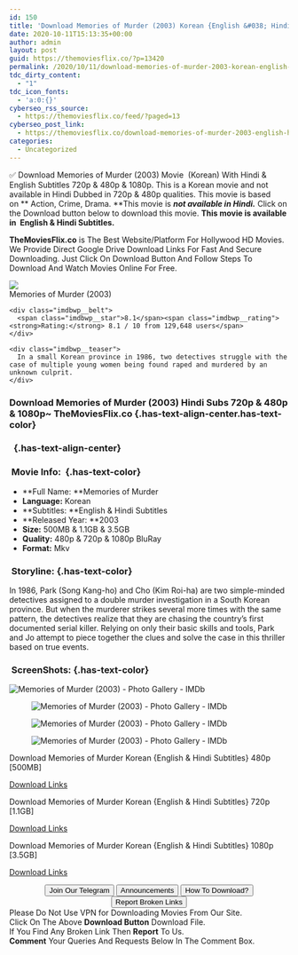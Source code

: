```yaml
---
id: 150
title: 'Download Memories of Murder (2003) Korean {English &#038; Hindi Subtitles} BluRay 480p [500MB] || 720p [1.1GB] || 1080p [3.5GB]'
date: 2020-10-11T15:13:35+00:00
author: admin
layout: post
guid: https://themoviesflix.co/?p=13420
permalink: /2020/10/11/download-memories-of-murder-2003-korean-english-hindi-subtitles-bluray-480p-500mb-720p-1-1gb-1080p-3-5gb-2/
tdc_dirty_content:
  - "1"
tdc_icon_fonts:
  - 'a:0:{}'
cyberseo_rss_source:
  - https://themoviesflix.co/feed/?paged=13
cyberseo_post_link:
  - https://themoviesflix.co/download-memories-of-murder-2003-english-hindi-480p-720p-1080p/
categories:
  - Uncategorized
---
```

✅ Download Memories of Murder (2003)&nbsp;Movie&nbsp; (Korean) With Hindi & English Subtitles&nbsp;720p&nbsp;&&nbsp;480p&nbsp;& 1080p. This is a Korean movie and not available in Hindi Dubbed in&nbsp;720p&nbsp;&&nbsp;480p&nbsp;qualities. This movie is based on&nbsp;**&nbsp;Action,&nbsp;Crime,&nbsp;Drama.&nbsp;**This movie is&nbsp;_**not&nbsp;available in&nbsp;Hindi.**_&nbsp;Click on the Download button below to download this movie.&nbsp;**This movie is available in &nbsp;English & Hindi Subtitles.**

**TheMoviesFlix.co**&nbsp;is The Best Website/Platform For Hollywood HD Movies. We Provide Direct Google Drive Download Links For Fast And Secure Downloading. Just Click On Download Button And Follow Steps To Download And Watch Movies Online For Free.

<div class="imdbwp imdbwp--movie dark">
  <div class="imdbwp__thumb">
    <a class="imdbwp__link" target="_blank" title="Memories of Murder" href="https://www.imdb.com/title/tt0353969/" rel="nofollow noopener noreferrer"><img class="imdbwp__img" src="https://m.media-amazon.com/images/M/MV5BOGViNTg4YTktYTQ2Ni00MTU0LTk2NWUtMTI4OTc1YTM0NzQ2XkEyXkFqcGdeQXVyMDM2NDM2MQ@@._V1_SX300.jpg" /></a>
  </div>
  
  <div class="imdbwp__content">
    <div class="imdbwp__header">
      <span class="imdbwp__title">Memories of Murder</span> (2003)
    </div>
    
    <div class="imdbwp__belt">
      <span class="imdbwp__star">8.1</span><span class="imdbwp__rating"><strong>Rating:</strong> 8.1 / 10 from 129,648 users</span>
    </div>
    
    <div class="imdbwp__teaser">
      In a small Korean province in 1986, two detectives struggle with the case of multiple young women being found raped and murdered by an unknown culprit.
    </div>
  </div>
</div>

### Download Memories of Murder (2003) Hindi Subs 720p & 480p & 1080p~ TheMoviesFlix.co {.has-text-align-center.has-text-color}

### &nbsp; {.has-text-align-center}

### &nbsp;Movie Info:&nbsp; {.has-text-color}

  * **Full Name:&nbsp;**Memories of Murder
  * **Language:**&nbsp;Korean
  * **Subtitles:&nbsp;**English & Hindi Subtitles
  * **Released Year:&nbsp;**2003
  * **Size:**&nbsp;500MB & 1.1GB & 3.5GB
  * **Quality:**&nbsp;480p & 720p & 1080p BluRay
  * **Format:**&nbsp;Mkv

### &nbsp;Storyline: {.has-text-color}

In 1986, Park (Song Kang-ho) and Cho (Kim Roi-ha) are two simple-minded detectives assigned to a double murder investigation in a South Korean province. But when the murderer strikes several more times with the same pattern, the detectives realize that they are chasing the country’s first documented serial killer. Relying on only their basic skills and tools, Park and Jo attempt to piece together the clues and solve the case in this thriller based on true events.

### &nbsp;ScreenShots: {.has-text-color}<figure class="wp-block-image">

![Memories of Murder (2003) - Photo Gallery - IMDb](https://m.media-amazon.com/images/M/MV5BZTE1ODgwYTctNDdhMi00ODNjLWE3NTEtNTgwZTU2OGRkZjZkXkEyXkFqcGdeQXVyMTI3MDk3MzQ@._V1_.jpg) </figure> <figure class="wp-block-image">![Memories of Murder (2003) - Photo Gallery - IMDb](https://m.media-amazon.com/images/M/MV5BMzYwMmY3ODYtZjcyMy00MmQyLTllMmUtODIxY2M0Y2QyN2NmXkEyXkFqcGdeQXVyMTI3MDk3MzQ@._V1_.jpg)</figure> <figure class="wp-block-image">![Memories of Murder (2003) - Photo Gallery - IMDb](https://m.media-amazon.com/images/M/MV5BZmI3OWYzMTEtM2EwOS00ZjczLTg3NzMtNWM5MzA5YjczZjg3XkEyXkFqcGdeQXVyMTI3MDk3MzQ@._V1_.jpg)</figure> <figure class="wp-block-image">![Memories of Murder (2003) - Photo Gallery - IMDb](https://m.media-amazon.com/images/M/MV5BNTY5MWY0ZWMtZGNlZi00NmM1LTg0ZmItODMyYzFjNDMzYjM1XkEyXkFqcGdeQXVyMTI3MDk3MzQ@._V1_.jpg)</figure> 

<p class="has-text-align-center has-text-color has-medium-font-size">
  Download Memories of Murder Korean {English & Hindi Subtitles} 480p [500MB]
</p>

<span class="mb-center maxbutton-3-center"><span class="maxbutton-3-container mb-container"><a class="maxbutton-3 maxbutton maxbutton-post-button" target="_blank" rel="nofollow noopener noreferrer" href="https://coinquint.com/a13100/"><span class="mb-text">Download Links</span></a></span></span>

<p class="has-text-align-center has-text-color has-medium-font-size">
  Download Memories of Murder Korean {English & Hindi Subtitles} 720p [1.1GB]
</p>

<span class="mb-center maxbutton-3-center"><span class="maxbutton-3-container mb-container"><a class="maxbutton-3 maxbutton maxbutton-post-button" target="_blank" rel="nofollow noopener noreferrer" href="https://coinquint.com/a13102/"><span class="mb-text">Download Links</span></a></span></span>

<p class="has-text-align-center has-text-color has-medium-font-size">
  Download Memories of Murder Korean {English & Hindi Subtitles} 1080p [3.5GB]
</p>

<span class="mb-center maxbutton-3-center"><span class="maxbutton-3-container mb-container"><a class="maxbutton-3 maxbutton maxbutton-post-button" target="_blank" rel="nofollow noopener noreferrer" href="https://coinquint.com/a13105/"><span class="mb-text">Download Links</span></a></span></span>

<center>
</center>

<center>
  <a href="https://t.me/themoviesflixcom" target="_blank" data-wpel-link="external" rel="nofollow external noopener noreferrer"><button class="button button5">Join Our Telegram</button></a> <a href="https://themoviesflix.co/download-memories-of-murder-2003-english-hindi-480p-720p-1080p/#" target="_blank" data-wpel-link="external" rel="nofollow external noopener noreferrer"><button class="button button5">Announcements</button></a> <a href="https://themoviesflix.com/how-to-download/" target="_blank" data-wpel-link="external" rel="nofollow external noopener noreferrer"><button class="button button5">How To Download?</button></a> <a href="https://themoviesflix.co/download-memories-of-murder-2003-english-hindi-480p-720p-1080p/#" target="_blank" data-wpel-link="external" rel="nofollow external noopener noreferrer"><button class="button button5">Report Broken Links</button></a>
</center>

<div class="alert alert-danger">
  Please Do Not Use VPN for Downloading Movies From Our Site.
</div>

<div class="alert alert-success">
  Click On The Above <strong>Download Button</strong> Download File.
</div>

<div class="alert alert-warning">
  If You Find Any Broken Link Then <strong>Report</strong> To Us.
</div>

<div class="alert alert-info">
  <strong>Comment</strong> Your Queries And Requests Below In The Comment Box.
</div>